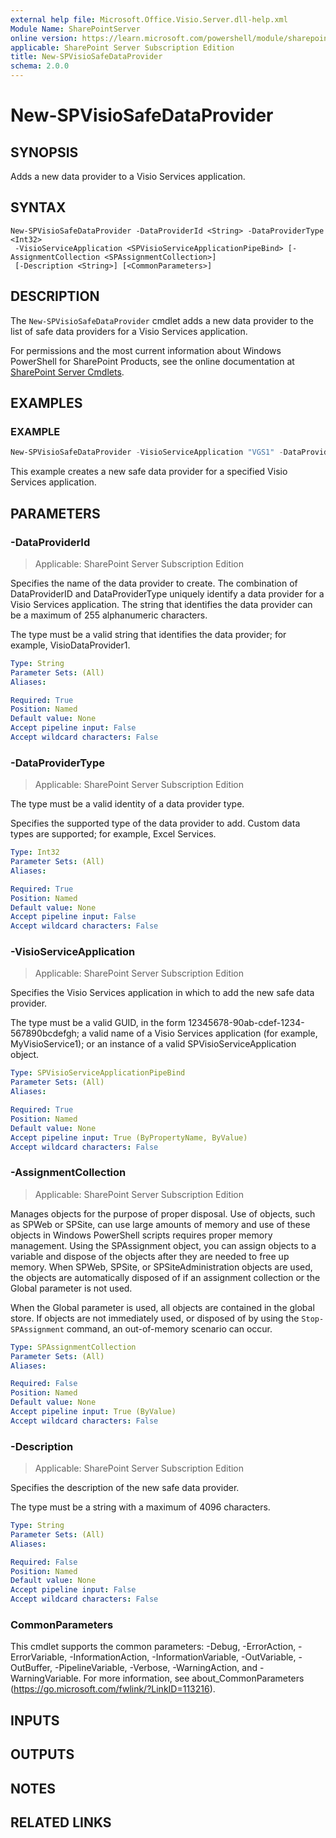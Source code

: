 ```yaml
---
external help file: Microsoft.Office.Visio.Server.dll-help.xml
Module Name: SharePointServer
online version: https://learn.microsoft.com/powershell/module/sharepoint-server/new-spvisiosafedataprovider
applicable: SharePoint Server Subscription Edition
title: New-SPVisioSafeDataProvider
schema: 2.0.0
---
```


# New-SPVisioSafeDataProvider

## SYNOPSIS
Adds a new data provider to a Visio Services application.

## SYNTAX

```
New-SPVisioSafeDataProvider -DataProviderId <String> -DataProviderType <Int32>
 -VisioServiceApplication <SPVisioServiceApplicationPipeBind> [-AssignmentCollection <SPAssignmentCollection>]
 [-Description <String>] [<CommonParameters>]
```

## DESCRIPTION
The `New-SPVisioSafeDataProvider` cmdlet adds a new data provider to the list of safe data providers for a Visio Services application.

For permissions and the most current information about Windows PowerShell for SharePoint Products, see the online documentation at [SharePoint Server Cmdlets](https://learn.microsoft.com/powershell/sharepoint/sharepoint-server/sharepoint-server-cmdlets).

## EXAMPLES

### EXAMPLE
```powershell
New-SPVisioSafeDataProvider -VisioServiceApplication "VGS1" -DataProviderID "CustomProvider" -DataProviderType 5 -Description "Custom Data Provider"
```

This example creates a new safe data provider for a specified Visio Services application.

## PARAMETERS

### -DataProviderId

> Applicable: SharePoint Server Subscription Edition

Specifies the name of the data provider to create.
The combination of DataProviderID and DataProviderType uniquely identify a data provider for a Visio Services application.
The string that identifies the data provider can be a maximum of 255 alphanumeric characters.

The type must be a valid string that identifies the data provider; for example, VisioDataProvider1.

```yaml
Type: String
Parameter Sets: (All)
Aliases:

Required: True
Position: Named
Default value: None
Accept pipeline input: False
Accept wildcard characters: False
```

### -DataProviderType

> Applicable: SharePoint Server Subscription Edition

The type must be a valid identity of a data provider type.

Specifies the supported type of the data provider to add.
Custom data types are supported; for example, Excel Services.

```yaml
Type: Int32
Parameter Sets: (All)
Aliases:

Required: True
Position: Named
Default value: None
Accept pipeline input: False
Accept wildcard characters: False
```

### -VisioServiceApplication

> Applicable: SharePoint Server Subscription Edition

Specifies the Visio Services application in which to add the new safe data provider.

The type must be a valid GUID, in the form 12345678-90ab-cdef-1234-567890bcdefgh; a valid name of a Visio Services application (for example, MyVisioService1); or an instance of a valid SPVisioServiceApplication object.

```yaml
Type: SPVisioServiceApplicationPipeBind
Parameter Sets: (All)
Aliases:

Required: True
Position: Named
Default value: None
Accept pipeline input: True (ByPropertyName, ByValue)
Accept wildcard characters: False
```

### -AssignmentCollection

> Applicable: SharePoint Server Subscription Edition

Manages objects for the purpose of proper disposal.
Use of objects, such as SPWeb or SPSite, can use large amounts of memory and use of these objects in Windows PowerShell scripts requires proper memory management.
Using the SPAssignment object, you can assign objects to a variable and dispose of the objects after they are needed to free up memory.
When SPWeb, SPSite, or SPSiteAdministration objects are used, the objects are automatically disposed of if an assignment collection or the Global parameter is not used.

When the Global parameter is used, all objects are contained in the global store.
If objects are not immediately used, or disposed of by using the `Stop-SPAssignment` command, an out-of-memory scenario can occur.

```yaml
Type: SPAssignmentCollection
Parameter Sets: (All)
Aliases:

Required: False
Position: Named
Default value: None
Accept pipeline input: True (ByValue)
Accept wildcard characters: False
```

### -Description

> Applicable: SharePoint Server Subscription Edition

Specifies the description of the new safe data provider.

The type must be a string with a maximum of 4096 characters.

```yaml
Type: String
Parameter Sets: (All)
Aliases:

Required: False
Position: Named
Default value: None
Accept pipeline input: False
Accept wildcard characters: False
```

### CommonParameters
This cmdlet supports the common parameters: -Debug, -ErrorAction, -ErrorVariable, -InformationAction, -InformationVariable, -OutVariable, -OutBuffer, -PipelineVariable, -Verbose, -WarningAction, and -WarningVariable. For more information, see about_CommonParameters (https://go.microsoft.com/fwlink/?LinkID=113216).

## INPUTS

## OUTPUTS

## NOTES

## RELATED LINKS
